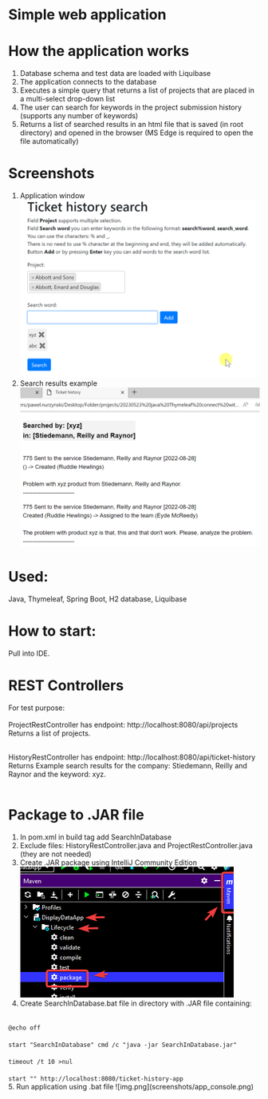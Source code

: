 # Simple web application
# How the application works
1. Database schema and test data are loaded with Liquibase
2. The application connects to the database
3. Executes a simple query that returns a list of projects that are placed in a multi-select drop-down list
4. The user can search for keywords in the project submission history (supports any number of keywords)
5. Returns a list of searched results in an html file that is saved (in root directory) and opened in the browser (MS Edge is required to open the file automatically)

# Screenshots
1. Application window
![img.png](screenshots/app_window.png)
2. Search results example
![img.png](screenshots/search_results_example.png)

# Used:
Java, Thymeleaf, Spring Boot, H2 database, Liquibase

# How to start:
Pull into IDE.

# REST Controllers
For test purpose:<br><br>
ProjectRestController has endpoint: http://localhost:8080/api/projects <br>
Returns a list of projects. <br><br>

HistoryRestController has endpoint: http://localhost:8080/api/ticket-history <br>
Returns Example search results for the company: Stiedemann, Reilly and Raynor and the keyword: xyz. <br><br>

# Package to .JAR file
1. In pom.xml in build tag add <finalName>SearchInDatabase</finalName>
2. Exclude files: HistoryRestController.java and ProjectRestController.java (they are not needed)
3. Create .JAR package using IntelliJ Community Edition <br>
![img.png](screenshots/package_intelij.png)
4. Create SearchInDatabase.bat file in directory with .JAR file containing: <br>
<code>
@echo off <br>
start "SearchInDatabase" cmd /c "java -jar SearchInDatabase.jar" <br>
timeout /t 10 >nul <br>
start "" http://localhost:8080/ticket-history-app
</code>
5. Run application using .bat file
![img.png](screenshots/app_console.png)
